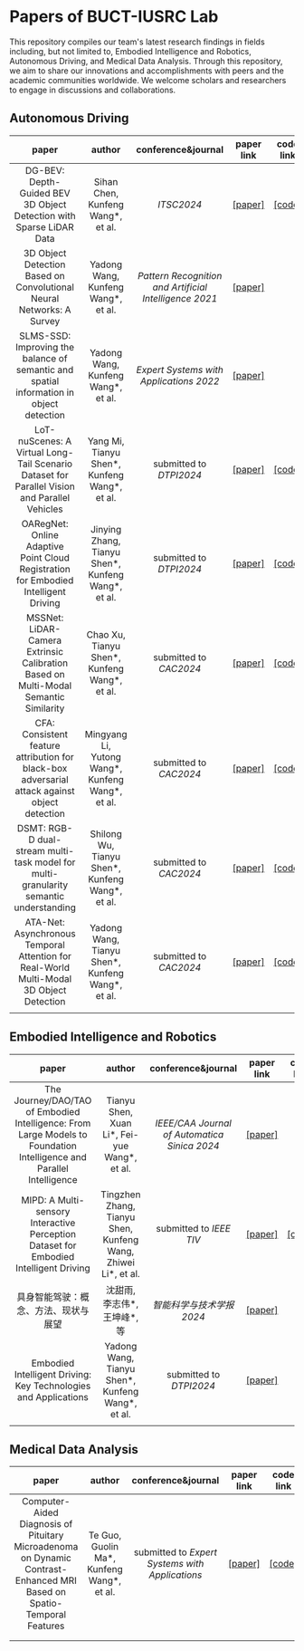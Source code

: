 # Papers of BUCT-IUSRC Lab

This repository compiles our team's latest research findings in fields including, but not limited to, Embodied Intelligence and Robotics, Autonomous Driving, and Medical Data Analysis. Through this repository, we aim to share our innovations and accomplishments with peers and the academic communities worldwide. We welcome scholars and researchers to engage in discussions and collaborations.



## Autonomous Driving

|                            paper                             |                        author                        |                   conference&journal                   |                          paper link                          |                          code link                           |
| :----------------------------------------------------------: | :--------------------------------------------------: | :----------------------------------------------------: | :----------------------------------------------------------: | :----------------------------------------------------------: |
| DG-BEV: Depth-Guided BEV 3D Object Detection with Sparse LiDAR Data |          Sihan Chen, Kunfeng Wang\*, et al.          |                       *ITSC2024*                       |                         [[paper]](#)                         |   [[code]](https://github.com/BUCT-IUSRC/Research__DGBEV)    |
| 3D Object Detection Based on Convolutional Neural Networks: A Survey |         Yadong Wang, Kunfeng Wang\*, et al.          | *Pattern Recognition and Artificial Intelligence 2021* | [[paper]](https://kns.cnki.net/kcms2/article/abstract?v=5MjHqO3BiXWLpjmdTh0LjZBvdQUJtiwz__nItxdEK6Jwa2UJznHnFMzAp4Czw9VMPhOZMpAbk5HhtFVFOYpWQy2swVuwRS7uK9e1quv9yLVEe-e6C7o2raev_52xOoiCA0I7ObVyKlFJaJl_n8eX1XrjBg1aoYOafau7cDsgDO-bshvRFaPY4ki7aAkOPff37me2UdAZOpA=&uniplatform=NZKPT&language=CHS) |                                                              |
| SLMS-SSD: Improving the balance of semantic and spatial information in object detection |         Yadong Wang, Kunfeng Wang\*, et al.          |        *Expert Systems with Applications 2022*         | [[paper]](https://www.sciencedirect.com/science/article/abs/pii/S0957417422009782) |                                                              |
| LoT-nuScenes: A Virtual Long-Tail Scenario Dataset for Parallel Vision and Parallel Vehicles |    Yang Mi, Tianyu Shen\*, Kunfeng Wang\*, et al.    |                submitted to *DTPI2024*                 |                         [[paper]](#)                         | [[code]](https://github.com/BUCT-IUSRC/Dataset__LoT-nuScenes) |
| OARegNet: Online Adaptive Point Cloud Registration for Embodied Intelligent Driving | Jinying Zhang, Tianyu Shen\*, Kunfeng Wang\*, et al. |                submitted to *DTPI2024*                 |                         [[paper]](#)                         |  [[code]](https://github.com/BUCT-IUSRC/Research__OARegNet)  |
| MSSNet: LiDAR-Camera Extrinsic Calibration Based on Multi-Modal Semantic Similarity |    Chao Xu, Tianyu Shen\*, Kunfeng Wang\*, et al.    |                 submitted to *CAC2024*                 |                         [[paper]](#)                         |   [[code]](https://github.com/BUCT-IUSRC/Research__MSSNet)   |
| CFA: Consistent feature attribution for black-box adversarial attack against object detection |  Mingyang Li, Yutong Wang\*, Kunfeng Wang\*, et al.  |                 submitted to *CAC2024*                 |                         [[paper]](#)                         |    [[code]](https://github.com/BUCT-IUSRC/Research__CFA)     |
| DSMT: RGB-D dual-stream multi-task model for multi-granularity semantic understanding |  Shilong Wu, Tianyu Shen\*, Kunfeng Wang\*, et al.   |                 submitted to *CAC2024*                 |                         [[paper]](#)                         |    [[code]](https://github.com/BUCT-IUSRC/Research__DSMT)    |
| ATA-Net: Asynchronous Temporal Attention for Real-World Multi-Modal 3D Object Detection |  Yadong Wang, Tianyu Shen\*, Kunfeng Wang\*, et al.  |                 submitted to *CAC2024*                 |                         [[paper]](#)                         |  [[code]](https://github.com/BUCT-IUSRC/Research__ATA-Net)   |
|                                                              |                                                      |                                                        |                                                              |                                                              |



## Embodied Intelligence and Robotics

|                            paper                             |                            author                            |              conference&journal              |                          paper link                          |                          code link                           |
| :----------------------------------------------------------: | :----------------------------------------------------------: | :------------------------------------------: | :----------------------------------------------------------: | :----------------------------------------------------------: |
| The Journey/DAO/TAO of Embodied Intelligence: From Large Models to Foundation Intelligence and Parallel Intelligence |        Tianyu Shen, Xuan Li\*, Fei-yue Wang\*, et al.        | *IEEE/CAA Journal of Automatica Sinica 2024* | [[paper]](https://ieeexplore.ieee.org/abstract/document/10539310) |                                                              |
| MIPD: A Multi-sensory Interactive Perception Dataset for Embodied Intelligent Driving | Tingzhen Zhang, Tianyu Shen, Kunfeng Wang, Zhiwei Li\*, et al. |           submitted to *IEEE TIV*            |                         [[paper]](#)                         | [[code]](https://github.com/BUCT-IUSRC/Dataset__ParallelBody) |
|             具身智能驾驶：概念、方法、现状与展望             |                沈甜雨, 李志伟\*, 王坤峰\*, 等                |          *智能科学与技术学报 2024*           | [[paper]](https://www.infocomm-journal.com/znkx/CN/10.11959/j.issn.2096-6652.202404) |                                                              |
| Embodied Intelligent Driving: Key Technologies and Applications |      Yadong Wang, Tianyu Shen\*, Kunfeng Wang\*, et al.      |           submitted to *DTPI2024*            |                         [[paper]]()                          |                                                              |
|                                                              |                                                              |                                              |                                                              |                                                              |





## Medical Data Analysis

|                            paper                             |                   author                    |               conference&journal                |  paper link  |                        code link                         |
| :----------------------------------------------------------: | :-----------------------------------------: | :---------------------------------------------: | :----------: | :------------------------------------------------------: |
| Computer-Aided Diagnosis of Pituitary Microadenoma on Dynamic Contrast-Enhanced MRI Based on Spatio-Temporal Features | Te Guo, Guolin Ma\*, Kunfeng Wang\*, et al. | submitted to *Expert Systems with Applications* | [[paper]](#) | [[code]](https://github.com/BUCT-IUSRC/Research__PM-CAD) |
|                                                              |                                             |                                                 |              |                                                          |
|                                                              |                                             |                                                 |              |                                                          |

